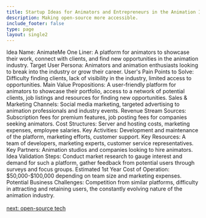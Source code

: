 ```yaml
---
title: Startup Ideas for Animators and Entrepreneurs in the Animation Industry
description: Making open-source more accessible.
include_footer: false
type: page
layout: single2
---
```


<p>
Idea Name: AnimateMe
One Liner: A platform for animators to showcase their work, connect with clients, and find new opportunities in the animation industry.
Target User Persona: Animators and animation enthusiasts looking to break into the industry or grow their career.
User's Pain Points to Solve: Difficulty finding clients, lack of visibility in the industry, limited access to opportunities.
Main Value Propositions: A user-friendly platform for animators to showcase their portfolio, access to a network of potential clients, job listings and resources for finding new opportunities.
Sales & Marketing Channels: Social media marketing, targeted advertising to animation professionals and industry events.
Revenue Stream Sources: Subscription fees for premium features, job posting fees for companies seeking animators.
Cost Structures: Server and hosting costs, marketing expenses, employee salaries.
Key Activities: Development and maintenance of the platform, marketing efforts, customer support.
Key Resources: A team of developers, marketing experts, customer service representatives.
Key Partners: Animation studios and companies looking to hire animators.
Idea Validation Steps: Conduct market research to gauge interest and demand for such a platform, gather feedback from potential users through surveys and focus groups.
Estimated 1st Year Cost of Operation: $50,000-$100,000 depending on team size and marketing expenses.
Potential Business Challenges: Competition from similar platforms, difficulty in attracting and retaining users, the constantly evolving nature of the animation industry.

<br>
<br>
<a href="https://workdojos.com/animators/tech">next: open-source tech</a>
</p>